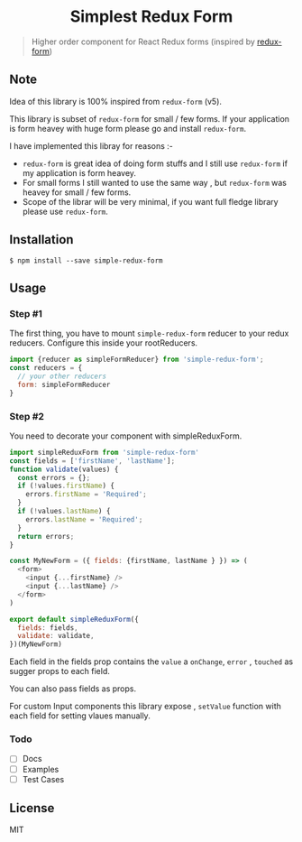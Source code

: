 <h1 align="center">Simplest Redux Form</h1>

> Higher order component for React Redux forms (inspired by [redux-form](https://github.com/erikras/redux-form))

## Note 

Idea of this library is 100% inspired from `redux-form` (v5).

This library is subset of `redux-form` for small / few forms.
If your application is form heavey with huge form please go and install  `redux-form`.

I have implemented this libray for reasons :- 

* `redux-form` is great idea of doing form stuffs and I still use `redux-form` if my application is form heavey.
* For small forms I still wanted to use the same way , but `redux-form` was heavey for small / few forms.
* Scope of the librar will be very minimal, if you want full fledge library please use `redux-form`.

## Installation

```
$ npm install --save simple-redux-form
```

## Usage

### Step #1

The first thing, you have to mount `simple-redux-form` reducer to your redux reducers.
Configure this inside your rootReducers.

```js
import {reducer as simpleFormReducer} from 'simple-redux-form';
const reducers = {
  // your other reducers
  form: simpleFormReducer  
}
```

### Step #2

You need to decorate your component with simpleReduxForm.

```js
import simpleReduxForm from 'simple-redux-form'
const fields = ['firstName', 'lastName'];
function validate(values) {
  const errors = {};
  if (!values.firstName) {
    errors.firstName = 'Required';
  }
  if (!values.lastName) {
    errors.lastName = 'Required';
  }
  return errors;
}

const MyNewForm = ({ fields: {firstName, lastName } }) => (
  <form>
    <input {...firstName} />
    <input {...lastName} />
  </form>
)

export default simpleReduxForm({
  fields: fields,
  validate: validate,
})(MyNewForm)

```

Each field in the fields prop contains the `value` a `onChange`, `error` , `touched` as sugger props to each field.

You can also pass fields as props.

For custom Input components this library expose , `setValue` function with each field for setting vlaues manually.


### Todo

* [ ] Docs
* [ ] Examples
* [ ] Test Cases

## License

MIT
